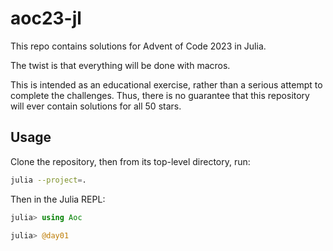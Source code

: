 # aoc23-jl

This repo contains solutions for Advent of Code 2023 in Julia.

The twist is that everything will be done with macros.

This is intended as an educational exercise, rather than a serious attempt to complete the challenges.
Thus, there is no guarantee that this repository will ever contain solutions for all 50 stars.

## Usage

Clone the repository, then from its top-level directory, run:

```bash
julia --project=.
```

Then in the Julia REPL:

```julia
julia> using Aoc

julia> @day01
```
